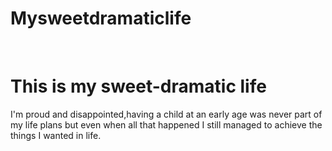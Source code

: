 # Mysweetdramaticlife
<!DOCTYPE html>
<html>
<head>
<br>
  
<link rel="stylesheet"href="mystyle.css">
</head>
<body>
<h1> This is my sweet-dramatic life</h1>
<p> I'm proud and disappointed,having a child at an early age was never part of my life plans but even when all that happened I still managed to achieve the things I wanted in life.</p>
</body>
</html>
